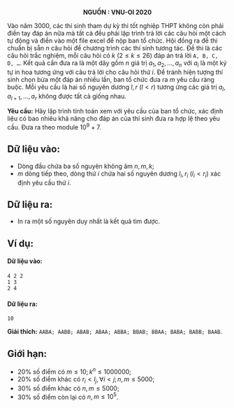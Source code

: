 **<center>NGUỒN : VNU-OI 2020</center>**

Vào năm $3000$, các thí sinh tham dự kỳ thi tốt nghiệp THPT không còn phải điền tay đáp án nữa mà tất cả đều phải lập trình trả lời các câu hỏi một cách tự động và điền vào một file excel để nộp ban tổ chức. Hội đồng ra đề thi chuẩn bị sẵn $n$ câu hỏi để chương trình các thí sinh tương tác. Đề thi là các câu hỏi trắc nghiệm, mỗi câu hỏi có $k\ (2 ≤ k ≤ 26)$ đáp án trả lời `A, B, C, D, …`. Kết quả cần đưa ra là một dãy gồm $n$ giá trị $a_1, a_2, …, a_n$ với $a_i$ là một ký tự in hoa tương ứng với câu trả lời cho câu hỏi thứ $i$. Để tránh hiện tượng thí sinh chọn bừa một đáp án nhiều lần, ban tổ chức đưa ra $m$ yêu cầu ràng buộc. Mỗi yêu cầu là hai số nguyên dương $l, r\ (l < r)$ tương ứng các giá trị $a_l, a_{l + 1}, …, a_r$ không được tất cả giống nhau.

**Yêu cầu:** Hãy lập trình tính toán xem với yêu cầu của ban tổ chức, xác định liệu có bao nhiêu khả năng cho đáp án của thí sinh đưa ra hợp lệ theo yêu cầu. Đưa ra theo module $10^9 + 7$.

## Dữ liệu vào:
- Dòng đầu chứa ba số nguyên không âm $n, m, k$;
- $m$ dòng tiếp theo, dòng thứ $i$ chứa hai số nguyên dương $l_i, r_i\ (l_i< r_i)$ xác định yêu cầu thứ $i$.

## Dữ liệu ra:
- In ra một số nguyên duy nhất là kết quả tìm được.

## Ví dụ:
#### Dữ liệu vào:
```
4 2 2
1 3
2 4
```

#### Dữ liệu ra:
```
10
```

**Giải thích:** `AABA; AABB; ABAB; ABAA; ABBA; BBAB; BBAA; BABA; BABB; BAAB`.

## Giới hạn:
- $20\%$ số điểm có $m ≤ 10; k^n ≤ 1000000$;
- $20\%$ số điểm khác có $r_i < l_j, ∀ i < j; n, m ≤ 5000$;
- $30\%$ số điểm khác có $n, m ≤ 5000$;
- $30\%$ số điểm còn lại có $n, m ≤ 10^5$.